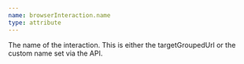 ```yaml
---
name: browserInteraction.name
type: attribute
---
```


The name of the interaction. This is either the targetGroupedUrl or the custom name set via the API.